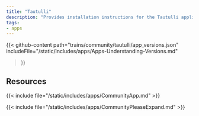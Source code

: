 ```yaml
---
title: "Tautulli"
description: "Provides installation instructions for the Tautulli application in TrueNAS."
tags:
- apps
---
```


{{< github-content 
    path="trains/community/tautulli/app_versions.json"
	includeFile="/static/includes/apps/Apps-Understanding-Versions.md"
>}}

## Resources

{{< include file="/static/includes/apps/CommunityApp.md" >}}

{{< include file="/static/includes/apps/CommunityPleaseExpand.md" >}}

<!--
<div class="docs-sections">

{{< doc-card title="<appname> Deployments" link="/resources/"
descr="How to deploy and configure the <appname> app." >}}

</div>
-->

